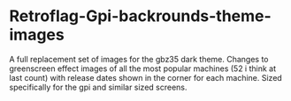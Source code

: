 # Retroflag-Gpi-backrounds-theme-images
A full replacement set of images for the gbz35 dark theme. Changes to greenscreen effect images of all the most popular machines (52 i think at last count) with release dates shown in the corner for each machine. Sized specifically for the gpi and similar sized screens.
